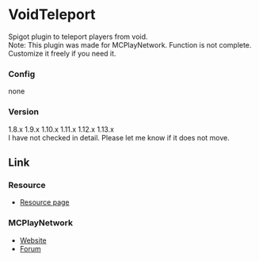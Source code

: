 VoidTeleport
==========

Spigot plugin to teleport players from void.  
Note: This plugin was made for MCPlayNetwork. Function is not complete. Customize it freely if you need it.

### Config
none

### Version
1.8.x 1.9.x 1.10.x 1.11.x 1.12.x 1.13.x  
I have not checked in detail. Please let me know if it does not move.

Link
-----------
### Resource
- [Resource page](https://www.spigotmc.org/resources/45725/)

### MCPlayNetwork
- [Website](https://www.mcplay.biz/)
- [Forum](https://community.mcplay.biz/)
